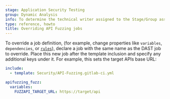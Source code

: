 ```yaml
---
stage: Application Security Testing
group: Dynamic Analysis
info: To determine the technical writer assigned to the Stage/Group associated with this page, see https://handbook.gitlab.com/handbook/product/ux/technical-writing/#assignments
type: reference, howto
title: Overriding API Fuzzing jobs
---
```


To override a job definition, (for example, change properties like `variables`, `dependencies`, or [`rules`](../../../../ci/yaml/_index.md#rules)),
declare a job with the same name as the DAST job to override. Place this new job after the template
inclusion and specify any additional keys under it. For example, this sets the target APIs base URL:

```yaml
include:
  - template: Security/API-Fuzzing.gitlab-ci.yml

apifuzzing_fuzz:
  variables:
    FUZZAPI_TARGET_URL: https://target/api
```
